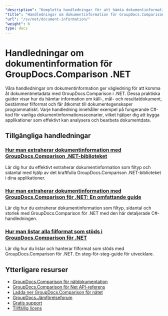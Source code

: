 ```yaml
---
"description": "Kompletta handledningar för att hämta dokumentinformation och format som stöds med GroupDocs.Comparison för .NET."
"title": "Handledningar om dokumentinformation för GroupDocs.Comparison .NET"
"url": "/sv/net/document-information/"
"weight": 6
type: docs
---
```

# Handledningar om dokumentinformation för GroupDocs.Comparison .NET

Våra handledningar om dokumentinformation ger vägledning för att komma åt dokumentmetadata med GroupDocs.Comparison i .NET. Dessa praktiska guider visar hur du hämtar information om käll-, mål- och resultatdokument, bestämmer filformat och får åtkomst till dokumentegenskaper programmatiskt. Varje handledning innehåller exempel på fungerande C#-kod för vanliga dokumentinformationsscenarier, vilket hjälper dig att bygga applikationer som effektivt kan analysera och bearbeta dokumentdata.

## Tillgängliga handledningar

### [Hur man extraherar dokumentinformation med GroupDocs.Comparison .NET-biblioteket](./extract-info-groupdocs-comparison-dotnet/)
Lär dig hur du effektivt extraherar dokumentinformation som filtyp och sidantal med hjälp av det kraftfulla GroupDocs.Comparison .NET-biblioteket i dina applikationer.

### [Hur man extraherar dokumentinformation med GroupDocs.Comparison för .NET: En omfattande guide](./extract-document-info-groupdocs-comparison-net/)
Lär dig hur du extraherar dokumentinformation som filtyp, sidantal och storlek med GroupDocs.Comparison för .NET med den här detaljerade C#-handledningen.

### [Hur man listar alla filformat som stöds i GroupDocs.Comparison för .NET](./mastering-groupdocs-comparison-list-supported-formats/)
Lär dig hur du listar och hanterar filformat som stöds med GroupDocs.Comparison för .NET. En steg-för-steg-guide för utvecklare.

## Ytterligare resurser

- [GroupDocs.Comparison för nätdokumentation](https://docs.groupdocs.com/comparison/net/)
- [GroupDocs.Comparison för Net API-referens](https://reference.groupdocs.com/comparison/net/)
- [Ladda ner GroupDocs.Comparison för nätet](https://releases.groupdocs.com/comparison/net/)
- [GroupDocs.Jämförelseforum](https://forum.groupdocs.com/c/comparison)
- [Gratis support](https://forum.groupdocs.com/)
- [Tillfällig licens](https://purchase.groupdocs.com/temporary-license/)